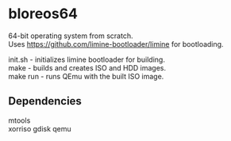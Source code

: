 # bloreos64
64-bit operating system from scratch.  
Uses https://github.com/limine-bootloader/limine for bootloading.

init.sh - initializes limine bootloader for building.  
make - builds and creates ISO and HDD images.  
make run - runs QEmu with the built ISO image.

## Dependencies

mtools  
xorriso
gdisk
qemu